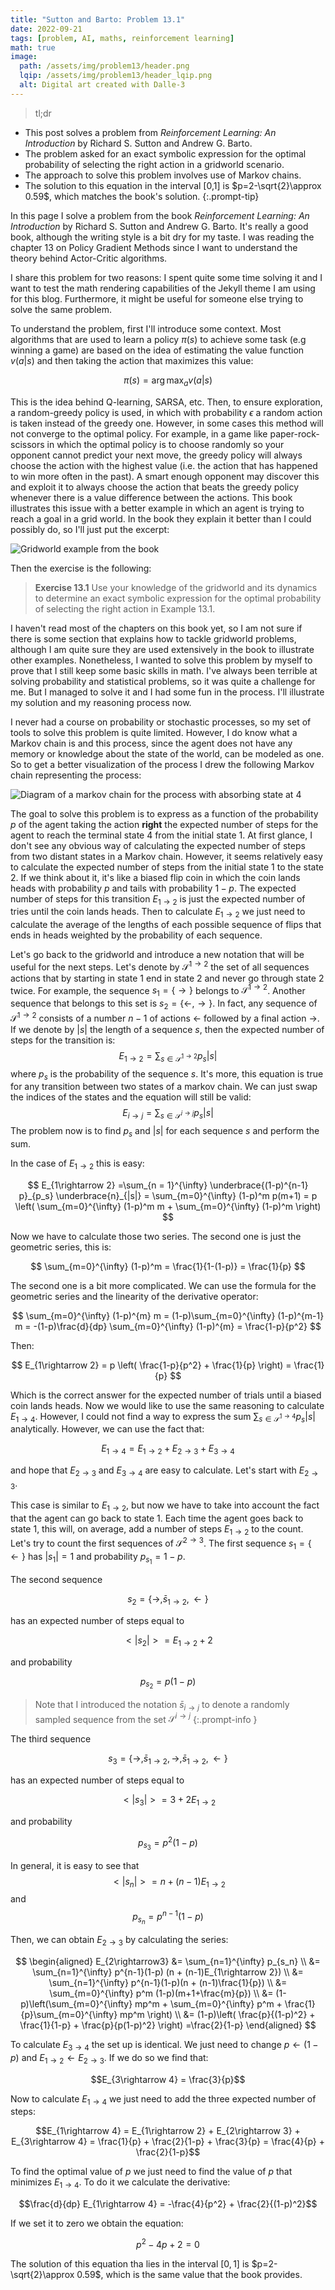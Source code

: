 ```yaml
---
title: "Sutton and Barto: Problem 13.1"
date: 2022-09-21
tags: [problem, AI, maths, reinforcement learning]
math: true
image:
  path: /assets/img/problem13/header.png
  lqip: /assets/img/problem13/header_lqip.png
  alt: Digital art created with Dalle-3
---
```


>tl;dr
- This post solves a problem from *Reinforcement Learning: An Introduction* by Richard S. Sutton and Andrew G. Barto.
- The problem asked for an exact symbolic expression for the optimal probability of selecting the right action in a gridworld scenario.
- The approach to solve this problem involves use of Markov chains.
- The solution to this equation in the interval [0,1] is $p=2-\sqrt{2}\approx 0.59$, which matches the book's solution.
{:.prompt-tip}

In this page I solve a problem from the book *Reinforcement Learning: An Introduction* by
Richard S. Sutton and Andrew G. Barto. It's really a good book, although the
writing style is a bit dry for my taste. I was reading the chapter 13 on Policy
Gradient Methods since I want to understand the theory behind Actor-Critic
algorithms.

I share this problem for two reasons: I spent quite some time solving it and I
want to test the math rendering capabilities of the Jekyll theme I am using for
this blog. Furthermore, it might be useful for someone else trying to solve the
same problem.

To understand the problem, first I'll introduce some context. Most algorithms
that are used to learn a policy $\pi(s)$ to achieve some task (e.g winning a
game) are based on the idea of estimating the value function $v(a | s)$ and then
taking the action that maximizes this value:

$$ \pi(s) = \arg\max_a v(a | s) $$

This is the idea behind Q-learning, SARSA, etc. Then, to ensure exploration, a
random-greedy policy is used, in which with probability $\epsilon$ a random
action is taken instead of the greedy one. However, in some cases this method
will not converge to the optimal policy. For example, in a game like
paper-rock-scissors in which the optimal policy is to choose randomly so your
opponent cannot predict your next move, the greedy policy will always choose the
action with the highest value (i.e. the action that has happened to win more
often in the past). A smart enough opponent may discover this and exploit it to
always choose the action that beats the greedy policy whenever there is a value
difference between the actions. This book illustrates this issue with a better
example in which an agent is trying to reach a goal in a grid world. In the book
they explain it better than I could possibly do, so I'll just put the excerpt:

![Gridworld example from the book](/assets/img//problem13/example-13.1.png)

Then the exercise is the following:

> **Exercise 13.1** Use your knowledge of the gridworld and its dynamics to
determine an exact symbolic expression for the optimal probability of selecting
the right action in Example 13.1.

I haven't read most of the chapters on this book yet, so I am not sure if there
is some section that explains how to tackle gridworld problems, although I am
quite sure they are used extensively in the book to illustrate other examples.
Nonetheless, I wanted to solve this problem by myself to prove that I still keep
some basic skills in math. I've always been terrible at solving probability and
statistical problems, so it was quite a challenge for me. But I managed to solve
it and I had some fun in the process. I'll illustrate my solution and my
reasoning process now.

I never had a course on probability or stochastic processes, so my set of tools
to solve this problem is quite limited. However, I do know what a Markov chain
is and this process, since the agent does not have any memory or knowledge about
the state of the world, can be modeled as one. So to get a better visualization
of the process I drew the following Markov chain representing the process:

![Diagram of a markov chain for the process with absorbing state at 4](/assets/img//problem13/markov_chain.svg)

The goal to solve this problem is to express as a function of the probability
$p$ of the agent taking the action **right** the expected number of steps for
the agent to reach the terminal state 4 from the initial state 1. At first
glance, I don't see any obvious way of calculating the expected number of steps
from two distant states in a Markov chain. However, it seems relatively easy to
calculate the expected number of steps from the initial state 1 to the state 2.
If we think about it, it's like a biased flip coin in which the coin lands heads
with probability $p$ and tails with probability $1-p$. The expected number of
steps for this transition $E_{1\rightarrow 2}$ is just the expected number of
tries until the coin lands heads. Then to calculate $E_{1\rightarrow 2}$ we just
need to calculate the average of the lengths of each possible sequence of flips
that ends in heads weighted by the probability of each sequence.

Let's go back to the gridworld and introduce a new notation that will be useful
for the next steps. Let's denote by $\mathcal{S}^{1 \rightarrow 2}$ the set of
all sequences actions that by starting in state 1 end in state 2 and never go
through state 2 twice. For example, the sequence $s_1 =
\lbrace\rightarrow\rbrace$ belongs to $\mathcal{S}^{1 \rightarrow 2}$. Another
sequence that belongs to this set is $s_2 = \lbrace\leftarrow,
\rightarrow\rbrace$.  In fact, any sequence of $\mathcal{S}^{1\rightarrow 2}$
consists of a number $n-1$ of actions $\leftarrow$ followed by a final action
$\rightarrow$. If we denote by $|s|$ the length of a sequence $s$, then the
expected number of steps for the transition is: $$ E_{1\rightarrow 2} = \sum_{s
\in \mathcal{S}^{1 \rightarrow 2}} p_s |s| $$ where $p_s$ is the probability of
the sequence $s$. It's more, this equation is true for any transition between
two states of a markov chain. We can just swap the indices of the states and the
equation will still be valid: $$ E_{i\rightarrow j} = \sum_{s \in \mathcal{S}^{i
\rightarrow j}} p_s |s| $$ The problem now is to find $p_s$ and $|s|$ for each
sequence $s$ and perform the sum. 

In the case of $E_{1\rightarrow 2}$ this is easy: 

$$ E_{1\rightarrow 2} =\sum_{n
= 1}^{\infty} \underbrace{(1-p)^{n-1} p}_{p_s} \underbrace{n}_{|s|} =
\sum_{m=0}^{\infty} (1-p)^m p(m+1) = p \left( \sum_{m=0}^{\infty} (1-p)^m m +
\sum_{m=0}^{\infty} (1-p)^m \right) $$
 
Now we have to calculate those two series. The second one is just the geometric
series, this is: 

$$ \sum_{m=0}^{\infty} (1-p)^m = \frac{1}{1-(1-p)} = \frac{1}{p} $$

The second one is a bit more complicated. We can use the formula
for the geometric series and the linearity of the derivative operator: 

$$ \sum_{m=0}^{\infty} (1-p)^{m} m = (1-p)\sum_{m=0}^{\infty} (1-p)^{m-1} m =
-(1-p)\frac{d}{dp} \sum_{m=0}^{\infty} (1-p)^{m} = \frac{1-p}{p^2} $$ 

Then:

$$ E_{1\rightarrow 2} = p \left(  \frac{1-p}{p^2} + \frac{1}{p}  \right) =
\frac{1}{p} $$

Which is the correct answer for the expected number of trials until a biased
coin lands heads. Now we would like to use the same reasoning to calculate
$E_{1\rightarrow 4}$. However, I could not find a way to express the sum
$\sum_{s\in \mathcal{S}^{1 \rightarrow 4}} p_s |s|$ analytically. However, we
can use the fact that:

$$ E_{1\rightarrow 4} = E_{1\rightarrow 2} + E_{2\rightarrow 3} + E_{3\rightarrow 4} $$ 

and hope that $E_{2\rightarrow 3}$ and $E_{3\rightarrow4}$ are easy to calculate. Let's start with $E_{2\rightarrow 3}$.

This case is similar to $E_{1\rightarrow 2}$, but now we have to take into
account the fact that the agent can go back to state 1. Each time the agent goes
back to state 1, this will, on average, add a number of steps $E_{1\rightarrow2}$ to the count. Let's try to count the first sequences of
$\mathcal{S}^{2\rightarrow3}$. The first sequence $s_1 = \lbrace\leftarrow\rbrace$  has $|s_1|=1$ and probability $p_{s_1}=1-p$. 

The second sequence 

$$s_2 = \lbrace \rightarrow,  \bar{s}_{1\rightarrow2}, \leftarrow \rbrace $$ 

has an expected number of steps equal to 

$$<|s_2|>=E_{1 \rightarrow 2} + 2$$ 

and probability 

$$ p_{s_2}=p(1-p) $$


> Note that I introduced the notation $\bar{s}_{i\rightarrow j}$ to denote a
randomly sampled sequence from the set $\mathcal{S}^{i\rightarrow j}$ 
{:.prompt-info }


The third sequence
 
$$ s_3 = \lbrace\rightarrow, \bar{s}_{1\rightarrow2}, \rightarrow, \bar{s}_{1\rightarrow 2}, \leftarrow \rbrace$$

has an expected number of steps equal to 

$$<|s_3|> = 3 + 2E_{1\rightarrow2}$$ 

and probability 

$$p_{s_3}=p^2(1-p)$$


In general, it is easy to see that 
$$<|s_n|>=n + (n-1)E_{1\rightarrow 2}$$ 
and
$$p_{s_n}=p^{n-1}(1-p)$$


Then, we can obtain $E_{2\rightarrow3}$ by calculating the series:

$$ 
\begin{aligned}
E_{2\rightarrow3} &= \sum_{n=1}^{\infty} p_{s_n} \\
&= \sum_{n=1}^{\infty} p^{n-1}(1-p) (n + (n-1)E_{1\rightarrow 2}) \\
&= \sum_{n=1}^{\infty} p^{n-1}(1-p)(n + (n-1)\frac{1}{p}) \\
&= \sum_{m=0}^{\infty} p^m (1-p)(m+1+\frac{m}{p}) \\
&= (1-p)\left(\sum_{m=0}^{\infty} mp^m + \sum_{m=0}^{\infty} p^m +
\frac{1}{p}\sum_{m=0}^{\infty} mp^m \right) \\
&= (1-p)\left( \frac{p}{(1-p)^2} + \frac{1}{1-p} + \frac{p}{p(1-p)^2} \right)
=\frac{2}{1-p} 
\end{aligned}
$$

To calculate $E_{3\rightarrow 4}$ the set up is identical. We just need to
change $p	\leftarrow (1-p)$ and $E_{1\rightarrow 2} \leftarrow
E_{2\rightarrow 3}$. If we do so we find that:

$$E_{3\rightarrow 4} = \frac{3}{p}$$

Now to calculate $E_{1\rightarrow 4}$ we just need to add the three expected
number of steps: 

$$E_{1\rightarrow 4} = E_{1\rightarrow 2} + E_{2\rightarrow 3} + E_{3\rightarrow
4} = \frac{1}{p} + \frac{2}{1-p} + \frac{3}{p} = \frac{4}{p} + \frac{2}{1-p}$$

To find the optimal value of $p$ we just need to find the value of $p$ that
minimizes $E_{1\rightarrow 4}$. To do it we calculate the derivative:

$$\frac{d}{dp} E_{1\rightarrow 4} = -\frac{4}{p^2} + \frac{2}{(1-p)^2}$$

If we set it to zero we obtain the equation:

$$p^2 -4p + 2 = 0$$

The solution of this equation tha lies in the interval $[0,1]$ is
$p=2-\sqrt{2}\approx 0.59$, which is the same value that the book provides.
